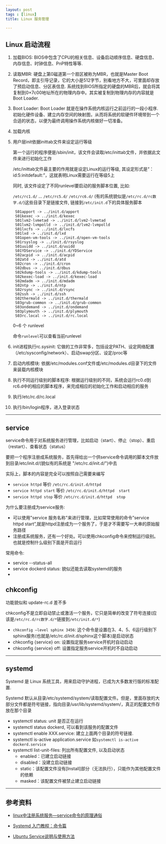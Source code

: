 ```yaml
---
layout: post
tags : [linux]
title: Linux 服务管理

---
```


## Linux 启动流程

1. 加载BIOS: BIOS中包含了CPU的相关信息、设备启动顺序信息、硬盘信息、内存信息、时钟信息、PnP特性等等.

2. 读取MBR: 硬盘上第0磁道第一个扇区被称为MBR，也就是Master Boot Record，即主引导记录，它的大小是512字节，别看地方不大，可里面却存放了预启动信息、分区表信息. 系统找到BIOS所指定的硬盘的MBR后，就会将其复制到0×7c00地址所在的物理内存中。其实被复制到物理内存的内容就是Boot Loader.

3. Boot Loader: Boot Loader 就是在操作系统内核运行之前运行的一段小程序. 初始化硬件设备、建立内存空间的映射图，从而将系统的软硬件环境带到一个合适的状态，以便为最终调用操作系统内核做好一切准备。

4. 加载内核

5. 用户层init依据inittab文件来设定运行等级

   第一个运行的程序便是/sbin/init，该文件会读取/etc/inittab文件，并依据此文件来进行初始化工作

   /etc/inittab文件最主要的作用就是设定Linux的运行等级, 其设定形式是“：id:5:initdefault:”，这就表明Linux需要运行在等级5上

   同时, 该文件设定了不同runlevel要启动的服务脚本位置, 比如:
   
   `/etc/rc1.d/` ... `/etc/rc5.d/` `/etc/rc6.d/` (有的系统貌似是`/etc/rc.d/rc数字.d/`)这些目录下是链接文件, 链接到`/etc/init.d`下的具体服务脚本

   ```
    S01apport -> ../init.d/apport
    S01kexec -> ../init.d/kexec
    S01lvm2-lvmetad -> ../init.d/lvm2-lvmetad
    S01lvm2-lvmpolld -> ../init.d/lvm2-lvmpolld
    S01lxcfs -> ../init.d/lxcfs
    S01lxd -> ../init.d/lxd
    S01open-vm-tools -> ../init.d/open-vm-tools
    S01rsyslog -> ../init.d/rsyslog
    S01uuidd -> ../init.d/uuidd
    S01YDService -> ../init.d/YDService
    S02acpid -> ../init.d/acpid
    S02atd -> ../init.d/atd
    S02cron -> ../init.d/cron
    S02dbus -> ../init.d/dbus
    S02kdump-tools -> ../init.d/kdump-tools
    S02kexec-load -> ../init.d/kexec-load
    S02mdadm -> ../init.d/mdadm
    S02ntp -> ../init.d/ntp
    S02rsync -> ../init.d/rsync
    S02ssh -> ../init.d/ssh
    S02thermald -> ../init.d/thermald
    S03grub-common -> ../init.d/grub-common
    S03ondemand -> ../init.d/ondemand
    S03plymouth -> ../init.d/plymouth
    S03rc.local -> ../init.d/rc.local
    ```

   0~6 个 runlevel

   命令`runlevel`可以查看当前runlevel

6. init进程执行rc.sysinit: 它做的工作非常多，包括设定PATH、设定网络配置（/etc/sysconfig/network）、启动swap分区、设定/proc等

7. 启动内核模块: 依据/etc/modules.conf文件或/etc/modules.d目录下的文件来装载内核模块

8. 执行不同运行级别的脚本程序: 根据运行级别的不同，系统会运行rc0.d到rc6.d中的相应的脚本程序，来完成相应的初始化工作和启动相应的服务

9. 执行/etc/rc.d/rc.local

10. 执行/bin/login程序，进入登录状态

---

## service

service命令用于对系统服务进行管理，比如启动（start）、停止（stop）、重启（restart）、查看状态（status）

要把一个程序注册成系统服务，首先得给出一个供service命令调用的脚本文件放到目录/etc/init.d/(貌似有的系统是 "/etc/rc.d/init.d/")中去

实际上，脚本的内容是完全可以按照自己需要来编写

* `service httpd` 等价 `/etc/rc.d/init.d/httpd`
* `service httpd start` 等价 `/etc/rc.d/init.d/httpd  start`
* `service httpd stop` 等价 `/etc/rc.d/init.d/httpd  stop`

为什么要注册成为service服务: 

* 可以使用"service 服务名称"来进行管理，比如常常使用的命令”service httpd start”,就是httpd注册成为一个服务了，于是才不需要写一大串的原始服务路径
* 注册成系统服务，还有一个好处。可以使用chkconfig命令来控制运行级别。也就是控制什么级别下面是开启运行

常用命令:

* service --status-all
* service dockerd status: 貌似还能去读取systemd的服务
*

## chkconfig

功能貌似和 update-rc.d  差不多

chkconfig不是立即自动禁止或激活一个服务，它只是简单的改变了符号连接(应该是`/etc/rc.d/rc数字.d/*`链接到`/etc/init.d/*`)

* `chkconfig –level sphinx 3456`: 这个命令是设置在3、4、5、6运行级别下sphinx服务(也就是/etc/rc.d/init.d/sphinx这个脚本)是启动状态
* chkconfig {service} on: 设置指定服务service开机时自动启动
* chkconfig {service} off: 设置指定服务service开机时不自动启动



---


## systemd

Systemd 是 Linux 系统工具，用来启动守护进程，已成为大多数发行版的标准配置.

Systemd 默认从目录/etc/systemd/system/读取配置文件。但是，里面存放的大部分文件都是符号链接，指向目录/usr/lib/systemd/system/，真正的配置文件存放在那个目录

* systemctl status: unit 是否正在运行
* systemctl status  dockerd, 可以看到该服务的配置文件
* systemctl enable XXX.service: 建立上面两个目录的符号链接.
* systemctl is-active application.service 如`systemctl is-active dockerd.service`
* systemctl list-unit-files: 列出所有配置文件, 以及启动状态
  * enabled：已建立启动链接
  * disabled：没建立启动链接
  * static：该配置文件没有[Install]部分（无法执行），只能作为其他配置文件的依赖
  * masked：该配置文件被禁止建立启动链接

---

## 参考资料

* [linux中注册系统服务—service命令的原理通俗](https://www.cnblogs.com/wangtao_20/archive/2014/04/04/3645690.html)

* [Systemd 入门教程：命令篇](http://www.ruanyifeng.com/blog/2016/03/systemd-tutorial-commands.html)

* [Ubuntu Service说明与使用方法](http://www.mikewootc.com/wiki/linux/usage/ubuntu_service_usage.html)
